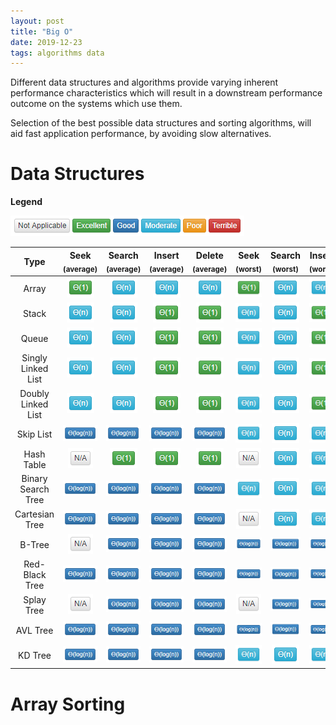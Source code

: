 ```yaml
---
layout: post
title: "Big O"
date: 2019-12-23
tags: algorithms data
---
```


Different data structures and algorithms provide varying inherent performance characteristics which will result in a downstream performance outcome on the systems which use them.  

Selection of the best possible data structures and sorting algorithms, will aid fast application performance, by avoiding slow alternatives.

# Data Structures

**Legend**
 
![Data Structure Legend][Legend]

|        Type        | Seek<br><sub>(average)</sub> | Search<br><sub>(average)</sub> | Insert<br><sub>(average)</sub> | Delete<br><sub>(average)</sub> | Seek<br><sub>(worst)</sub> | Search<br><sub>(worst)</sub> | Insert<br><sub>(worst)</sub> | Delete<br><sub>(worst)</sub> | Space<br><sub>Complexity</sub> |
|:------------------:|:----------------------------:|:------------------------------:|:------------------------------:|:------------------------------:|:--------------------------:|:----------------------------:|:----------------------------:|:----------------------------:|:------------------------------:|
|       Array        |        ![O(1)][O(1)]         |         ![O(n)][O(n)]          |         ![O(n)][O(n)]          |         ![O(n)][O(n)]          |       ![O(1)][O(1)]        |        ![O(n)][O(n)]         |        ![O(n)][O(n)]         |        ![O(n)][O(n)]         |         ![O(n)][O(n)]          |
|       Stack        |        ![O(n)][O(n)]         |         ![O(n)][O(n)]          |         ![O(1)][O(1)]          |         ![O(1)][O(1)]          |       ![O(n)][O(n)]        |        ![O(n)][O(n)]         |        ![O(1)][O(1)]         |        ![O(1)][O(1)]         |         ![O(n)][O(n)]          |
|       Queue        |        ![O(n)][O(n)]         |         ![O(n)][O(n)]          |         ![O(1)][O(1)]          |         ![O(1)][O(1)]          |       ![O(n)][O(n)]        |        ![O(n)][O(n)]         |        ![O(1)][O(1)]         |        ![O(1)][O(1)]         |         ![O(n)][O(n)]          |
| Singly Linked List |        ![O(n)][O(n)]         |         ![O(n)][O(n)]          |         ![O(1)][O(1)]          |         ![O(1)][O(1)]          |       ![O(n)][O(n)]        |        ![O(n)][O(n)]         |        ![O(1)][O(1)]         |        ![O(1)][O(1)]         |         ![O(n)][O(n)]          |
| Doubly Linked List |        ![O(n)][O(n)]         |         ![O(n)][O(n)]          |         ![O(1)][O(1)]          |         ![O(1)][O(1)]          |       ![O(n)][O(n)]        |        ![O(n)][O(n)]         |        ![O(1)][O(1)]         |        ![O(1)][O(1)]         |         ![O(n)][O(n)]          |
|     Skip List      |   ![O(log(n))][O(log(n))]    |    ![O(log(n))][O(log(n))]     |    ![O(log(n))][O(log(n))]     |    ![O(log(n))][O(log(n))]     |       ![O(n)][O(n)]        |        ![O(n)][O(n)]         |        ![O(n)][O(n)]         |        ![O(n)][O(n)]         |  ![O(n log(n))][O(n log(n))]   |
|     Hash Table     |         ![N/A][N/A]          |         ![O(1)][O(1)]          |         ![O(1)][O(1)]          |         ![O(1)][O(1)]          |        ![N/A][N/A]         |        ![O(n)][O(n)]         |        ![O(n)][O(n)]         |        ![O(n)][O(n)]         |         ![O(n)][O(n)]          |
| Binary Search Tree |   ![O(log(n))][O(log(n))]    |    ![O(log(n))][O(log(n))]     |    ![O(log(n))][O(log(n))]     |    ![O(log(n))][O(log(n))]     |       ![O(n)][O(n)]        |        ![O(n)][O(n)]         |        ![O(n)][O(n)]         |        ![O(n)][O(n)]         |         ![O(n)][O(n)]          |
|   Cartesian Tree   |   ![O(log(n))][O(log(n))]    |    ![O(log(n))][O(log(n))]     |    ![O(log(n))][O(log(n))]     |    ![O(log(n))][O(log(n))]     |        ![N/A][N/A]         |        ![O(n)][O(n)]         |        ![O(n)][O(n)]         |        ![O(n)][O(n)]         |         ![O(n)][O(n)]          |
|       B-Tree       |         ![N/A][N/A]          |    ![O(log(n))][O(log(n))]     |    ![O(log(n))][O(log(n))]     |    ![O(log(n))][O(log(n))]     |  ![O(log(n))][O(log(n))]   |   ![O(log(n))][O(log(n))]    |   ![O(log(n))][O(log(n))]    |   ![O(log(n))][O(log(n))]    |         ![O(n)][O(n)]          |
|   Red-Black Tree   |   ![O(log(n))][O(log(n))]    |    ![O(log(n))][O(log(n))]     |    ![O(log(n))][O(log(n))]     |    ![O(log(n))][O(log(n))]     |  ![O(log(n))][O(log(n))]   |   ![O(log(n))][O(log(n))]    |   ![O(log(n))][O(log(n))]    |   ![O(log(n))][O(log(n))]    |         ![O(n)][O(n)]          |
|     Splay Tree     |         ![N/A][N/A]          |    ![O(log(n))][O(log(n))]     |    ![O(log(n))][O(log(n))]     |    ![O(log(n))][O(log(n))]     |        ![N/A][N/A]         |   ![O(log(n))][O(log(n))]    |   ![O(log(n))][O(log(n))]    |   ![O(log(n))][O(log(n))]    |         ![O(n)][O(n)]          |
|      AVL Tree      |   ![O(log(n))][O(log(n))]    |    ![O(log(n))][O(log(n))]     |    ![O(log(n))][O(log(n))]     |    ![O(log(n))][O(log(n))]     |  ![O(log(n))][O(log(n))]   |   ![O(log(n))][O(log(n))]    |   ![O(log(n))][O(log(n))]    |   ![O(log(n))][O(log(n))]    |         ![O(n)][O(n)]          |
|      KD Tree       |   ![O(log(n))][O(log(n))]    |    ![O(log(n))][O(log(n))]     |    ![O(log(n))][O(log(n))]     |    ![O(log(n))][O(log(n))]     |       ![O(n)][O(n)]        |        ![O(n)][O(n)]         |        ![O(n)][O(n)]         |        ![O(n)][O(n)]         |         ![O(n)][O(n)]          |

# Array Sorting



[O(n)]: /images/articles/BigO/n.png
[O(1)]: /images/articles/BigO/1.png
[O(log(n))]: /images/articles/BigO/logn.png
[O(n log(n))]: /images/articles/BigO/nlogn.png
[N/A]: /images/articles/BigO/na.png
[Legend]: /images/articles/BigO/BigOLegendDataStructureOperations.png
